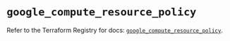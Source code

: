 # `google_compute_resource_policy`

Refer to the Terraform Registry for docs: [`google_compute_resource_policy`](https://registry.terraform.io/providers/hashicorp/google/6.1.0/docs/resources/compute_resource_policy).
